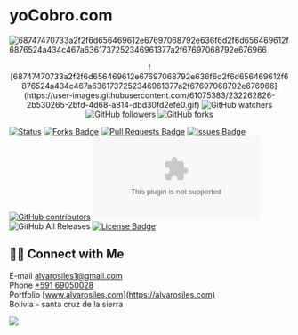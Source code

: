 # yoCobro.com
 
![68747470733a2f2f6d656469612e67697068792e636f6d2f6d656469612f6876524a434c467a6361737252346961377a2f67697068792e676966](https://user-images.githubusercontent.com/61075383/232262826-2b530265-2bfd-4d68-a814-dbd30fd2efe0.gif)

<p align="center">
![68747470733a2f2f6d656469612e67697068792e636f6d2f6d656469612f6876524a434c467a6361737252346961377a2f67697068792e676966](https://user-images.githubusercontent.com/61075383/232262826-2b530265-2bfd-4d68-a814-dbd30fd2efe0.gif) <img alt="GitHub watchers" src="https://img.shields.io/github/watchers/alvarosiles11/yoCobro.com?style=social"> <img alt="GitHub followers" src="https://img.shields.io/github/followers/alvarosiles11?style=social"> <img alt="GitHub forks" src="https://img.shields.io/github/forks/alvarosiles11/yoCobro.com?style=social">
</p>

[![Status](https://img.shields.io/badge/status-active-success.svg)]() <a href="https://github.com/alvarosiles11/yoCobro.com/network/members"><img src="https://img.shields.io/github/forks/alvarosiles11/yoCobro.com" alt="Forks Badge"/></a> <a href="https://github.com/alvarosiles11/yoCobro.com/pulls"><img src="https://img.shields.io/github/issues-pr/alvarosiles11/yoCobro.com" alt="Pull Requests Badge"/></a> <a href="https://github.com/alvarosiles11/yoCobro.com/issues"><img src="https://img.shields.io/github/issues/alvarosiles11/yoCobro.com" alt="Issues Badge"/></a> <a href="https://github.com/alvarosiles11/yoCobro.com/graphs/contributors"><img alt="GitHub contributors" src="https://img.shields.io/github/contributors/alvarosiles11/yoCobro.com?color=2b9348"></a> ![GitHub last commit](https://img.shields.io/github/last-commit/alvarosiles11/yoCobro.com) ![GitHub All Releases](https://img.shields.io/github/downloads/alvarosiles11/yoCobro.com/total) <a href="https://github.com/alvarosiles11/yoCobro.com/blob/main/LICENSE"><img src="https://img.shields.io/github/license/alvarosiles11/yoCobro.com?color=2b9348" alt="License Badge"/></a>

## 🤝🏻 Connect with Me

E-mail alvarosiles1@gmail.com \
Phone [+591 69050028](https://api.whatsapp.com/send?phone=59169050028&text=Hola,%20Alvaro%20vi%20repositorio%20GitHub%20y%20quiero%20preguntarle…) \
Portfolio [www.alvarosiles.com](https://alvarosiles.com) \
Bolivia - santa cruz de la sierra

![](https://komarev.com/ghpvc/?username=alvarosiles11&label=PROFILE+VIEWS)
